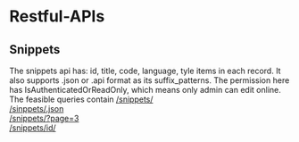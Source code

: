 # Restful-APIs

## Snippets
The snippets api has: id, title, code, language, tyle items in each record. It also supports .json or .api format as its suffix_patterns. The permission here has IsAuthenticatedOrReadOnly, which means only admin can edit online. The feasible queries contain 
[/snippets/](http://fredsnippet.herokuapp.com/snippets/)  
[/sinppets/.json](http://fredsnippet.herokuapp.com/snippets/.json)  
[/snippets/?page=3](http://fredsnippet.herokuapp.com/snippets/?page=3)  
[/snippets/id/](http://fredsnippet.herokuapp.com/snippets/38/)  

